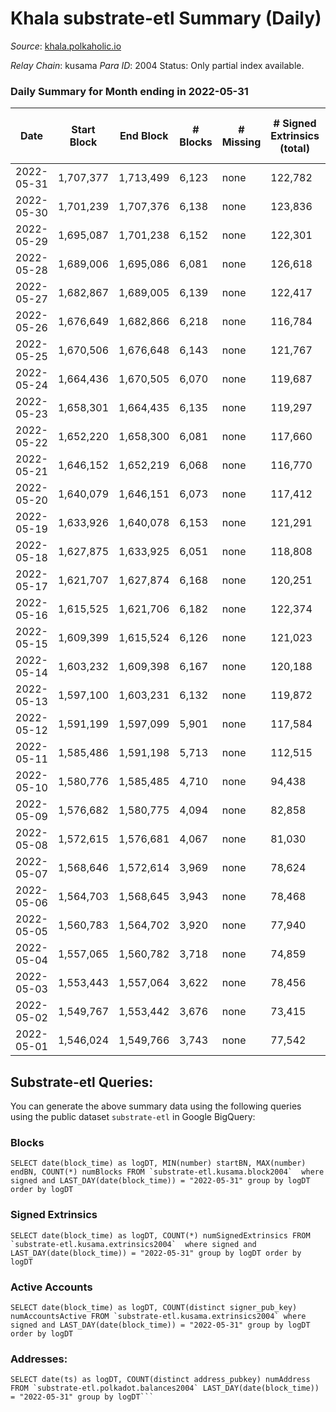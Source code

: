 # Khala substrate-etl Summary (Daily)

_Source_: [khala.polkaholic.io](https://khala.polkaholic.io)

*Relay Chain*: kusama
*Para ID*: 2004
Status: Only partial index available.


### Daily Summary for Month ending in 2022-05-31


| Date | Start Block | End Block | # Blocks | # Missing | # Signed Extrinsics (total) | # Active Accounts | # Addresses with Balances | # Events | # Transfers | # XCM Transfers In | # XCM Transfers Out |
| ---- | ----------- | --------- | -------- | --------- | --------------------------- | ----------------- | ------------------------- | -------- | ----------- | ------------------ | ------------------- |
| 2022-05-31 | 1,707,377 | 1,713,499 | 6,123 | none | 122,782 | 2,309 | 15,917 | 1,283,476 | 2,294 ($429,313) | 9 ($11,526.70) | 8 ($268.99) |
| 2022-05-30 | 1,701,239 | 1,707,376 | 6,138 | none | 123,836 | 2,287 | 15,890 | 1,291,601 | 2,115 ($259,597) | 21 ($2,328.63) | 15 ($977.09) |
| 2022-05-29 | 1,695,087 | 1,701,238 | 6,152 | none | 122,301 | 2,195 | 15,871 | 1,275,307 | 1,839 ($285,532) | 18 ($1,362.13) | 13 ($284.55) |
| 2022-05-28 | 1,689,006 | 1,695,086 | 6,081 | none | 126,618 | 2,143 | 15,857 | 1,306,391 | 1,740 ($194,669) | 17 ($212.91) | 15 ($391.81) |
| 2022-05-27 | 1,682,867 | 1,689,005 | 6,139 | none | 122,417 | 2,242 | 15,839 | 1,276,683 | 1,811 ($813,911) | 5 ($394.62) | 13 ($855.67) |
| 2022-05-26 | 1,676,649 | 1,682,866 | 6,218 | none | 116,784 | 2,176 | 15,825 | 1,222,577 | 1,797 ($241,096) | 14 ($1,379.93) | 20 ($3,316.16) |
| 2022-05-25 | 1,670,506 | 1,676,648 | 6,143 | none | 121,767 | 2,226 | 15,804 | 1,269,638 | 1,944 ($243,040) | 6 ($706.34) | 12 ($508.62) |
| 2022-05-24 | 1,664,436 | 1,670,505 | 6,070 | none | 119,687 | 2,209 | 15,790 | 1,253,296 | 1,896 ($361,877) | 22 ($2,761.33) | 26 ($1,548.40) |
| 2022-05-23 | 1,658,301 | 1,664,435 | 6,135 | none | 119,297 | 2,213 | 15,768 | 1,254,308 | 2,025 ($167,114) | 16 ($2,696.78) | 12 ($254.99) |
| 2022-05-22 | 1,652,220 | 1,658,300 | 6,081 | none | 117,660 | 2,124 | 15,740 | 1,240,854 | 1,717 ($96,958.22) | 3 ($463.04) | 6 ($218.77) |
| 2022-05-21 | 1,646,152 | 1,652,219 | 6,068 | none | 116,770 | 2,118 | 15,713 | 1,233,028 | 1,746 ($152,894) | 6 ($387.97) | 5 ($274.15) |
| 2022-05-20 | 1,640,079 | 1,646,151 | 6,073 | none | 117,412 | 2,208 | 15,649 | 1,238,501 | 2,017 ($176,955) | 8 ($1,207.55) | 10 ($2,364.79) |
| 2022-05-19 | 1,633,926 | 1,640,078 | 6,153 | none | 121,291 | 2,122 | 15,625 | 1,259,615 | 1,783 ($304,822) | 11 ($3,079.19) | 19 ($2,244.82) |
| 2022-05-18 | 1,627,875 | 1,633,925 | 6,051 | none | 118,808 | 2,141 | 15,565 | 1,238,514 | 2,060 ($614,124) | 20 ($2,505.86) | 23 ($4,088.57) |
| 2022-05-17 | 1,621,707 | 1,627,874 | 6,168 | none | 120,251 | 2,122 | 15,494 | 1,261,314 | 2,064 ($457,627) | 24 ($4,113.14) | 20 ($345.90) |
| 2022-05-16 | 1,615,525 | 1,621,706 | 6,182 | none | 122,374 | 2,130 | 15,453 | 1,273,084 | 2,324 ($474,645) | 27 ($1,790.55) | 29 ($1,560.04) |
| 2022-05-15 | 1,609,399 | 1,615,524 | 6,126 | none | 121,023 | 2,021 | 15,284 | 1,255,842 | 2,003 ($1,709,328) | 9 ($2,855.28) |   |
| 2022-05-14 | 1,603,232 | 1,609,398 | 6,167 | none | 120,188 | 1,971 | 15,234 | 1,261,441 | 2,001 ($2,235,746) | 4 ($1,543.32) |   |
| 2022-05-13 | 1,597,100 | 1,603,231 | 6,132 | none | 119,872 | 2,046 | 15,182 | 1,256,547 | 2,191 ($3,687,031) | 6 ($2,198.49) |   |
| 2022-05-12 | 1,591,199 | 1,597,099 | 5,901 | none | 117,584 | 1,993 | 15,153 | 1,228,553 | 2,073 ($1,796,878) | 17 ($4,129.69) |   |
| 2022-05-11 | 1,585,486 | 1,591,198 | 5,713 | none | 112,515 | 1,984 | 15,138 | 1,178,539 | 2,227 ($2,501,214) | 12 ($3,781.03) |   |
| 2022-05-10 | 1,580,776 | 1,585,485 | 4,710 | none | 94,438 | 1,991 | 15,115 | 990,318 | 2,200 ($6,874,696) | 9 ($1,421.75) |   |
| 2022-05-09 | 1,576,682 | 1,580,775 | 4,094 | none | 82,858 | 1,925 | 15,076 | 864,293 | 2,096 ($2,138,852) | 8 ($1,584.03) |   |
| 2022-05-08 | 1,572,615 | 1,576,681 | 4,067 | none | 81,030 | 1,806 | 15,034 | 843,883 | 1,707 ($1,948,142) | 2 ($1,690.76) |   |
| 2022-05-07 | 1,568,646 | 1,572,614 | 3,969 | none | 78,624 | 1,834 | 14,997 | 815,438 | 1,761 ($2,155,432) | 7 ($3,832.80) |   |
| 2022-05-06 | 1,564,703 | 1,568,645 | 3,943 | none | 78,468 | 1,810 | 14,965 | 816,565 | 1,860 ($1,363,657) | 4 ($1,388.40) |   |
| 2022-05-05 | 1,560,783 | 1,564,702 | 3,920 | none | 77,940 | 1,849 | 14,941 | 811,419 | 2,001 ($1,208,374) | 5 ($876.97) |   |
| 2022-05-04 | 1,557,065 | 1,560,782 | 3,718 | none | 74,859 | 1,785 | 14,888 | 778,960 | 1,983 ($1,265,339) | 10 ($3,189.40) |   |
| 2022-05-03 | 1,553,443 | 1,557,064 | 3,622 | none | 78,456 | 1,700 | 14,861 | 783,044 | 1,789 ($797,529) | 8 ($1,753.35) |   |
| 2022-05-02 | 1,549,767 | 1,553,442 | 3,676 | none | 73,415 | 1,573 | 14,843 | 757,318 | 1,509 ($2,693,542) | 8 ($1,934.85) |   |
| 2022-05-01 | 1,546,024 | 1,549,766 | 3,743 | none | 77,542 | 1,620 | 14,812 | 982,008 | 1,538 ($1,163,165) | 3 ($108.38) |   |

## Substrate-etl Queries:
You can generate the above summary data using the following queries using the public dataset `substrate-etl` in Google BigQuery:


### Blocks
```
SELECT date(block_time) as logDT, MIN(number) startBN, MAX(number) endBN, COUNT(*) numBlocks FROM `substrate-etl.kusama.block2004`  where signed and LAST_DAY(date(block_time)) = "2022-05-31" group by logDT order by logDT
```


### Signed Extrinsics
```
SELECT date(block_time) as logDT, COUNT(*) numSignedExtrinsics FROM `substrate-etl.kusama.extrinsics2004`  where signed and LAST_DAY(date(block_time)) = "2022-05-31" group by logDT order by logDT
```


### Active Accounts
```
SELECT date(block_time) as logDT, COUNT(distinct signer_pub_key) numAccountsActive FROM `substrate-etl.kusama.extrinsics2004` where signed and LAST_DAY(date(block_time)) = "2022-05-31" group by logDT order by logDT
```


### Addresses:
```
SELECT date(ts) as logDT, COUNT(distinct address_pubkey) numAddress FROM `substrate-etl.polkadot.balances2004` LAST_DAY(date(block_time)) = "2022-05-31" group by logDT```

